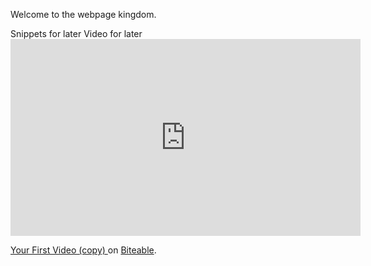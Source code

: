Welcome to the webpage kingdom.


Snippets for later
Video for later
          <iframe frameborder="0"  
                  width="560" 
                  height="315" 
                  src="https://biteable.com/watch/embed/3682922/e00d1f092ff7185a6f7965d83506fad5" 
                  allowfullscreen="true" 
                  allow="autoplay"> 
          </iframe>
          <p>
            <a href="https://biteable.com/watch/3682922/e00d1f092ff7185a6f7965d83506fad5"
            >Your First Video (copy)
            </a> on <a href="https://biteable.com">Biteable</a>.
            </p>
